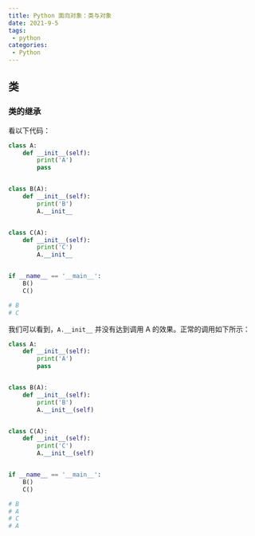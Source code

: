 ```yaml
---
title: Python 面向对象：类与对象
date: 2021-9-5
tags:
 - python 
categories:
 - Python
---
```


## 类

### 类的继承

看以下代码：

```python
class A:
    def __init__(self):
        print('A')
        pass


class B(A):
    def __init__(self):
        print('B')
        A.__init__


class C(A):
    def __init__(self):
        print('C')
        A.__init__


if __name__ == '__main__':
    B()
    C()

# B
# C
```

我们可以看到，`A.__init__` 并没有达到调用 A 的效果。正常的调用如下所示：


```python
class A:
    def __init__(self):
        print('A')
        pass


class B(A):
    def __init__(self):
        print('B')
        A.__init__(self)


class C(A):
    def __init__(self):
        print('C')
        A.__init__(self)


if __name__ == '__main__':
    B()
    C()

# B
# A
# C
# A
```